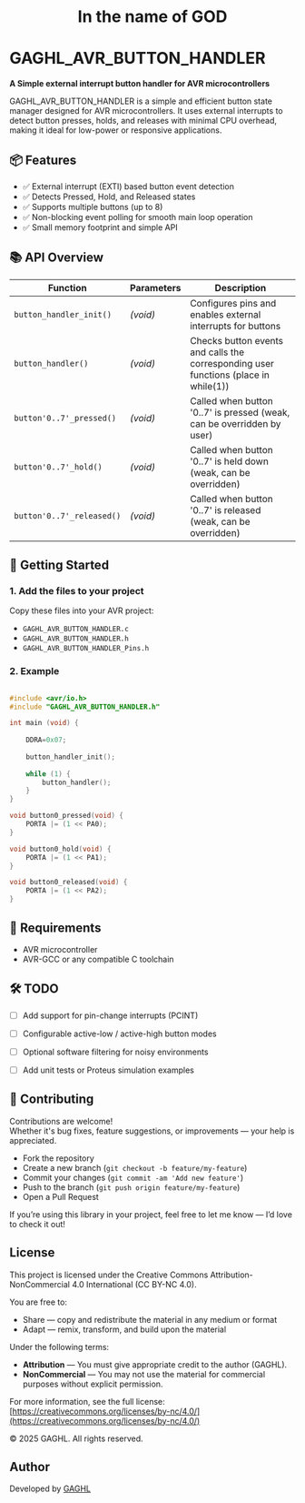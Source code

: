 <h1 align="center">In the name of GOD</h1>

# GAGHL_AVR_BUTTON_HANDLER

**A Simple external interrupt button handler for AVR microcontrollers**

GAGHL_AVR_BUTTON_HANDLER is a simple and efficient button state manager designed for AVR microcontrollers.
It uses external interrupts to detect button presses, holds, and releases with minimal CPU overhead, making it ideal for low-power or responsive applications.



## 📦 Features

- ✅ External interrupt (EXTI) based button event detection
- ✅ Detects Pressed, Hold, and Released states
- ✅ Supports multiple buttons (up to 8)
- ✅ Non-blocking event polling for smooth main loop operation
- ✅ Small memory footprint and simple API


## 📚 API Overview

| Function                     | Parameters | Description                                                                                |
| ---------------------------- | ---------- | ------------------------------------------------------------------------------------------ |
| `button_handler_init()`      | *(void)*   | Configures pins and enables external interrupts for buttons                                |
| `button_handler()`           | *(void)*   | Checks button events and calls the corresponding user functions (place in while(1))        |
| `button'0..7'_pressed()`     | *(void)*   | Called when button '0..7' is pressed (weak, can be overridden by user)                     |
| `button'0..7'_hold()`        | *(void)*   | Called when button '0..7' is held down (weak, can be overridden)                           |
| `button'0..7'_released()`    | *(void)*   | Called when button '0..7' is released (weak, can be overridden)                            |



## 🚀 Getting Started

### 1. Add the files to your project

Copy these files into your AVR project:

- `GAGHL_AVR_BUTTON_HANDLER.c`
- `GAGHL_AVR_BUTTON_HANDLER.h`
- `GAGHL_AVR_BUTTON_HANDLER_Pins.h`

### 2. Example
```c

#include <avr/io.h>
#include "GAGHL_AVR_BUTTON_HANDLER.h"

int main (void) {
	
    DDRA=0x07;
	
	button_handler_init();
	
    while (1) {
		button_handler();
    }
}

void button0_pressed(void) {
	PORTA |= (1 << PA0);
}

void button0_hold(void) {
	PORTA |= (1 << PA1);
}

void button0_released(void) {
	PORTA |= (1 << PA2);
}

```

## 🔧 Requirements

- AVR microcontroller
- AVR-GCC or any compatible C toolchain

## 🛠️ TODO

- [ ] Add support for pin-change interrupts (PCINT)
- [ ] Configurable active-low / active-high button modes
- [ ] Optional software filtering for noisy environments
- [ ] Add unit tests or Proteus simulation examples


## 🤝 Contributing

Contributions are welcome!  
Whether it's bug fixes, feature suggestions, or improvements — your help is appreciated.

- Fork the repository
- Create a new branch (`git checkout -b feature/my-feature`)
- Commit your changes (`git commit -am 'Add new feature'`)
- Push to the branch (`git push origin feature/my-feature`)
- Open a Pull Request

If you’re using this library in your project, feel free to let me know — I’d love to check it out!

## License

This project is licensed under the Creative Commons Attribution-NonCommercial 4.0 International (CC BY-NC 4.0).

You are free to:
- Share — copy and redistribute the material in any medium or format
- Adapt — remix, transform, and build upon the material

Under the following terms:
- **Attribution** — You must give appropriate credit to the author (GAGHL).
- **NonCommercial** — You may not use the material for commercial purposes without explicit permission.

For more information, see the full license: [https://creativecommons.org/licenses/by-nc/4.0/](https://creativecommons.org/licenses/by-nc/4.0/)

© 2025 GAGHL. All rights reserved.

## Author

Developed by [GAGHL](https://github.com/GAGHL)
